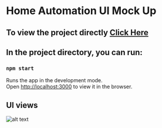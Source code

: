# Home Automation UI Mock Up


## To view the project directly [Click Here](http://homeautomation.surge.sh)

## In the project directory, you can run:
### `npm start`

Runs the app in the development mode.<br>
Open [http://localhost:3000](http://localhost:3000) to view it in the browser.


## UI views
![alt text](http://url/to/img.png)
